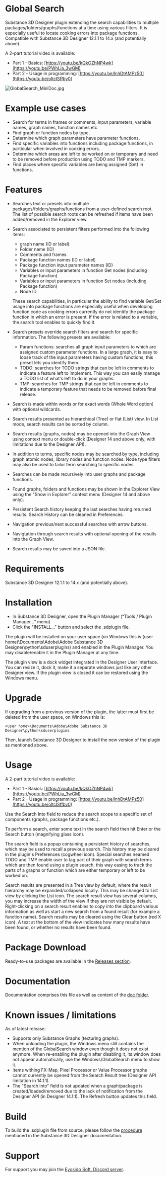 # Global Search
Substance 3D Designer plugin extending the search capabilities to multiple packages/folders/graphs/functions at a time using various filters. It is especially useful to locate cooking errors into package functions. Compatible with Substance 3D Designer 12.1.1 to 14.x (and potentially above).

A 2-part tutorial video is available:
- Part 1 - Basics: [https://youtu.be/kQkOZhNP4wk](https://youtu.be/PWhLia_3wGM)
- Part 2 - Usage in programming: [https://youtu.be/lnhDtAMPz50](https://youtu.be/oltcISffby0)

![GlobalSearch_MiniDoc.jpg](https://github.com/eyosido/GlobalSearch/blob/main/doc/GlobalSearch_MiniDoc.png)

# Example use cases
- Search for terms in frames or comments, input parameters, variable names, graph names, function names etc.
- Find graph or function nodes by type.
- Determine which graph parameters have parameter functions.
- Find specific variables into functions including package functions, in particular when involved in cooking errors.
- Determine which areas are left to be worked on or temporary and need to be removed before production using TODO and TMP markers.
- Find places where specific variables are being assigned (Set) in functions.

# Features
- Searches text or presets into multiple packages/folders/graphs/functions from a user-defined search root. The list of possible search roots can be refreshed if items have been added/removed in the Explorer view.

- Search associated to persistent filters performed into the following items:
  - graph name (ID or label)
  - Folder name (ID)
  - Comments and frames
  - Package function names (ID or label)
  - Package function input parameter names (ID)
  - Variables or input parameters in function Get nodes (including Package function)
  - Variables or input parameters in function Set nodes (including Package function)
  - Node ID
	
  These search capabilities, in particular the ability to find variable Get/Set usage into package functions are especially useful when developing function code as cooking errors currently do not identify the package function in which an error is present. If the error is related to a variable, the search tool enables to quickly find it.

- Search presets override search filters and search for specific information. The following presets are available:
  - Param functions: searches all graph input parameters to which are assigned custom parameter functions. In a large graph, it is easy to loose track of the input parameters having custom functions, this preset lets you identify them.
  - TODO: searches for TODO strings that can be left in comments to indicate a feature left to implement. This way you can easily manage a TODO list of what's left to do in your graphs.
  - TMP: searches for TMP strings that can be left in comments to indicate a temporary feature that needs to be removed before final release.
- Search is made within words or for exact words (Whole Word option) with optional wildcards.
- Search results presented as hierarchical (Tree) or flat (List) view. In List mode, search results can be sorted by column.
- Search results (graphs, nodes) may be opened into the Graph View using context menu or double-click (Designer 14 and above only, with limitations due to the Designer API).
- In addition to terms, specific nodes may be searched by type, including graph atomic nodes, library nodes and function nodes. Node type filters may also be used to tailor term searching to specific nodes.
- Searches can be made recursively into user graphs and package functions.
- Found graphs, folders and functions may be shown in the Explorer View using the "Show in Explorer" context menu (Designer 14 and above only).
- Persistent Search history keeping the last searches having returned results. Search History can be cleaned in Preferences.
- Navigation previous/next successful searches with arrow buttons.
- Navigtation through search results with optional opening of the results into the Graph View.
- Search results may be saved into a JSON file.

# Requirements
Substance 3D Designer 12.1.1 to 14.x (and potentially above).

# Installation
- In Substance 3D Designer, open the Plugin Manager (“Tools / Plugin Manager...” menu)
- Click the "INSTALL..." button and select the .sdplugin file.

The plugin will be installed on your user space (on Windows this is (user home)\Documents\Adobe\Adobe Substance 3D Designer\python\sduserplugins) and enabled in the Plugin Manager. You may disable/enable it in the Plugin Manager at any time.

The plugin view is a dock widget integrated in the Designer User Interface. You can resize it, dock it, make it a separate windows just like any other Designer view. If the plugin view is closed it can be restored using the Windows menu.

# Upgrade
If upgrading from a previous version of the plugin, the latter must first be deleted from the user space, on Windows this is:

    <user home>\Documents\Adobe\Adobe Substance 3D Designer\python\sduserplugins
Then, launch Substance 3D Designer to install the new version of the plugin as mentioned above.

# Usage
A 2-part tutorial video is available:
- Part 1 - Basics: [https://youtu.be/kQkOZhNP4wk](https://youtu.be/PWhLia_3wGM)
- Part 2 - Usage in programming: [https://youtu.be/lnhDtAMPz50](https://youtu.be/oltcISffby0)

Use the Search Into field to reduce the search scope to a specific set of components (graphs, package functions etc.).

To perform a search, enter some text in the search field then hit Enter or the Search button (magnifying glass icon). 

The search field is a popup containing a persistent history of searches, which may be used to recall a previous search. This history may be cleared in the plugin's Preferences (cogwheel icon). Special searches neamed TODO and TMP enable user to tag part of their graph with search terms which are then found using a plugin search, this way easing to track the parts of a graphs or function which are either temporary or left to be worked on.

Search results are presented in a Tree view by default, where the result hierarchy may be expanded/collapsed locally. This may be changed to List view by clicking the List icon. The search result view has several columns, you may increase the width of the view if they are not visible by default. Right-clicking on a search result enables to copy into the clipboard various information as well as start a new search from a found result (for example a function name). Search results may be cleared using the Clear button (red X icon). A text at the bottom of the view indicates how many results have been found, or whether no results have been found.

# Package Download
Ready-to-use packages are available in the [Releases section](https://github.com/eyosido/GlobalSearch/releases).

# Documentation
Documentation comprises this file as well as content of the [doc folder](https://github.com/eyosido/GlobalSearch/tree/main/doc).

# Known issues / limitations
As of latest release:
- Supports only Substance Graphs (texturing graphs).
- When unloading the plugin, the Windows menu still contains the mention of the GlobalSearch window even though it does not exist anymore. When re-enabling the plugin after disabling it, its window does not appear automatically, use the Windows/GlobalSearch menu to show it.
- Items withing FX-Map, Pixel Processor or Value Processor graphs cannot currently be opened from the Search Result tree (Designer API limitation in 14.1.1).
- The "Search Into" field is not updated when a graph/package is created/loaded/removed due to the lack of notification from the Designer API (in Designer 14.1.1). The Refresh button updates this field.

# Build
To build the .sdplugin file from source, please follow the [procedure](https://substance3d.adobe.com/documentation/sddoc/packaging-plugins-182257149.html) mentioned in the Substance 3D Designer documentation.

# Support
For support you may join the [Eyosido Soft. Discord server](https://discord.gg/BpUgtTRUdT).
